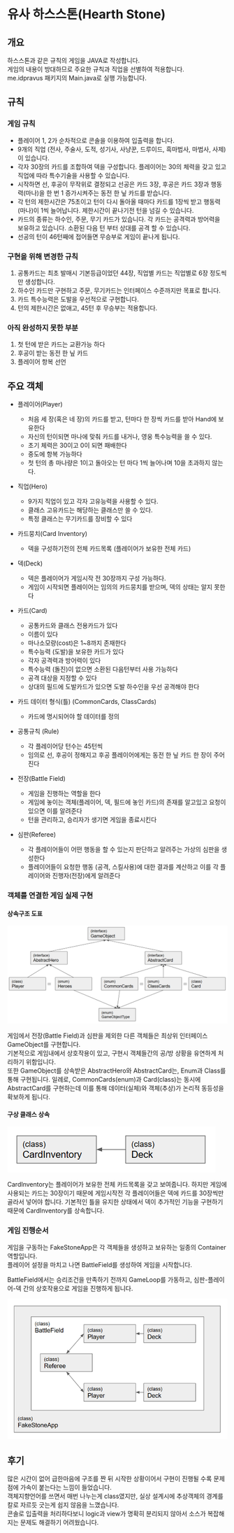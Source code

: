 # 유사 하스스톤(Hearth Stone)

## 개요

하스스톤과 같은 규칙의 게임을 JAVA로 작성합니다.  
게임의 내용이 방대하므로 주요한 규칙과 직업을 선별하여 적용합니다.  
me.idpravus 패키지의 Main.java로 실행 가능합니다.

## 규칙

### 게임 규칙

- 플레이어 1, 2가 순차적으로 콘솔을 이용하여 입출력을 합니다. 
- 9개의 직업 (전사, 주술사, 도적, 성기사, 사냥꾼, 드루이드, 흑마법사, 마법사, 사제)이 있습니다.
- 각자 30장의 카드를 조합하여 덱을 구성합니다. 플레이어는 30의 체력을 갖고 있고 직업에 따라 특수기술을 사용할 수 있습니다.
- 시작하면 선, 후공이 무작위로 결정되고 선공은 카드 3장, 후공은 카드 3장과 행동력(마나)을 한 번 1 증가시켜주는 동전 한 닢 카드를 받습니다.
- 각 턴의 제한시간은 75초이고 턴이 다시 돌아올 때마다 카드를 1장씩 받고 행동력(마나)이 1씩 늘어납니다. 제한시간이 끝나기전 턴을 넘길 수 있습니다.
- 카드의 종류는 하수인, 주문, 무기 카드가 있습니다. 각 카드는 공격력과 방어력을 보유하고 있습니다. 소환된 다음 턴 부터 상대를 공격 할 수 있습니다.
- 선공의 턴이 46턴째에 접어들면 무승부로 게임이 끝나게 됩니다.

### 구현을 위해 변경한 규칙

1. 공통카드는 최초 발매시 기본등급이었던 44장, 직업별 카드는 직업별로 6장 정도씩만 생성합니다.
1. 하수인 카드만 구현하고 주문, 무기카드는 인터페이스 수준까지만 목표로 합니다.
1. 카드 특수능력은 도발을 우선적으로 구현합니다.
1. 턴의 제한시간은 없애고, 45턴 후 무승부는 적용합니다.

### 아직 완성하지 못한 부분

1. 첫 턴에 받은 카드는 교환가능 하다
1. 후공이 받는 동전 한 닢 카드
1. 플레이어 항복 선언

## 주요 객체

- 플레이어(Player)
  - 처음 세 장(혹은 네 장)의 카드를 받고, 턴마다 한 장씩 카드를 받아 Hand에 보유한다
  - 자신의 턴이되면 마나에 맞춰 카드를 내거나, 영웅 특수능력을 쓸 수 있다.
  - 초기 체력은 30이고 0이 되면 패배한다
  - 중도에 항복 가능하다
  - 첫 턴의 총 마나량은 1이고 돌아오는 턴 마다 1씩 늘어나며 10을 초과하지 않는다.
  
- 직업(Hero)
  - 9가지 직업이 있고 각자 고유능력을 사용할 수 있다.
  - 클래스 고유카드는 해당하는 클래스만 쓸 수 있다.
  - 특정 클래스는 무기카드를 장비할 수 있다
  
- 카드뭉치(Card Inventory)
  - 덱을 구성하기전의 전체 카드목록 (플레이어가 보유한 전체 카드)
  
- 덱(Deck)
  - 덱은 플레이어가 게임시작 전 30장까지 구성 가능하다.
  - 게임이 시작되면 플레이어는 임의의 카드뭉치를 받으며, 덱의 상태는 알지 못한다
  
- 카드(Card)
  - 공통카드와 클래스 전용카드가 있다
  - 이름이 있다
  - 마나소모량(cost)은 1~8까지 존재한다
  - 특수능력 (도발)을 보유한 카드가 있다
  - 각자 공격력과 방어력이 있다
  - 특수능력 (돌진)이 없으면 소환된 다음턴부터 사용 가능하다
  - 공격 대상을 지정할 수 있다
  - 상대의 필드에 도발카드가 있으면 도발 하수인을 우선 공격해야 한다
  
- 카드 데이터 형식(틀) (CommonCards, ClassCards)
  - 카드에 명시되어야 할 데이터를 정의
  
- 공통규칙 (Rule)
  - 각 플레이어당 턴수는 45턴씩
  - 임의로 선, 후공이 정해지고 후공 플레이어에게는 동전 한 닢 카드 한 장이 주어진다
  
- 전장(Battle Field)
  - 게임을 진행하는 역할을 한다
  - 게임에 놓이는 객체(플레이어, 덱, 필드에 놓인 카드)의 존재를 알고있고 요청이 있으면 이를 알려준다
  - 턴을 관리하고, 승리자가 생기면 게임을 종료시킨다

- 심판(Referee)
  - 각 플레이어들이 어떤 행동을 할 수 있는지 판단하고 알려주는 가상의 심판을 생성한다
  - 플레이어들이 요청한 행동 (공격, 스킬사용)에 대한 결과를 계산하고 이를 각 플레이어와 진행자(전장)에게 알려준다  

### 객체를 연결한 게임 실제 구현

#### 상속구조 도표

![주요 오브젝트 상속 구조](img/img1.png)

게임에서 전장(Battle Field)과 심판을 제외한 다른 객체들은 최상위 인터페이스 GameObject를 구현합니다.  
기본적으로 게임내에서 상호작용이 있고, 구현시 객체들간의 공/방 상황을 유연하게 처리하기 위함입니다.  
또한 GameObject를 상속받은 AbstractHero와 AbstractCard는, Enum과 Class를 통해 구현됩니다.
일례로, CommonCards(enum)과 Card(class)는 동시에 AbstractCard를 구현하는데 이를 통해 데이터(실체)와 객체(추상)가 논리적 동등성을 확보하게 됩니다.

#### 구상 클래스 상속

![구상 클래스 상속](img/img2.png)

CardInventory는 플레이어가 보유한 전체 카드목록을 갖고 보여줍니다. 하지만 게임에 사용되는 카드는 30장이기 때문에 게임시작전 각 플레이어들은 덱에 카드를 30장씩만 골라서 넣어야 합니다. 기본적인 틀을 유지한 상태에서 덱이 추가적인 기능을 구현하기 때문에 CardInventory를 상속합니다.

### 게임 진행순서

게임을 구동하는 FakeStoneApp은 각 객체들을 생성하고 보유하는 일종의 Container 역할입니다.  
플레이어 설정을 마치고 나면 BattleField를 생성하여 게임을 시작합니다.

BattleField에서는 승리조건을 만족하기 전까지 GameLoop를 가동하고, 심판-플레이어-덱 간의 상호작용으로 게임을 진행하게 됩니다.

![게임 진행 순서](img/img3.png)

## 후기

많은 시간이 없어 급한마음에 구조를 짠 뒤 시작한 상황이어서 구현이 진행될 수록 문제점에 가속이 붙는다는 느낌이 들었습니다.  
객체지향언어를 쓰면서 매번 나누는게 class였지만, 실상 설계시에 추상객체의 경계를 칼로 자르듯 긋는게 쉽지 않음을 느꼈습니다.  
콘솔로 입출력을 처리하다보니 logic과 view가 명확히 분리되지 않아서 소스가 복잡해지는 문제도 해결하기 어려웠습니다.